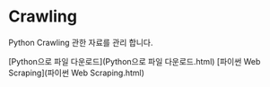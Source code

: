 # Crawling

Python Crawling 관한 자료를 관리 합니다.

[Python으로 파일 다운로드](Python으로 파일 다운로드.html)
[파이썬 Web Scraping](파이썬 Web Scraping.html)
